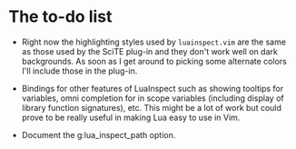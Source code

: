# The to-do list

 * Right now the highlighting styles used by `luainspect.vim` are the same as those used by the SciTE plug-in and they don't work well on dark backgrounds. As soon as I get around to picking some alternate colors I'll include those in the plug-in.

 * Bindings for other features of LuaInspect such as showing tooltips for variables, omni completion for in scope variables (including display of library function signatures), etc. This might be a lot of work but could prove to be really useful in making Lua easy to use in Vim.

 * Document the g:lua_inspect_path option.
